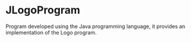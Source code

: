 # JLogoProgram
Program developed using the Java programming language, it provides an implementation of the Logo program.
